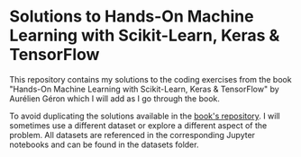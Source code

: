 # Solutions to Hands-On Machine Learning with Scikit-Learn, Keras & TensorFlow

This repository contains my solutions to the coding exercises from the book "Hands-On Machine Learning with Scikit-Learn, Keras & TensorFlow" by Aurélien Géron which I will add as I go through the book.

To avoid duplicating the solutions available in the [book's repository](https://github.com/ageron/handson-ml2). I will sometimes use a different dataset or explore a different aspect of the problem. All datasets are referenced in the corresponding Jupyter notebooks and can be found in the datasets folder.
